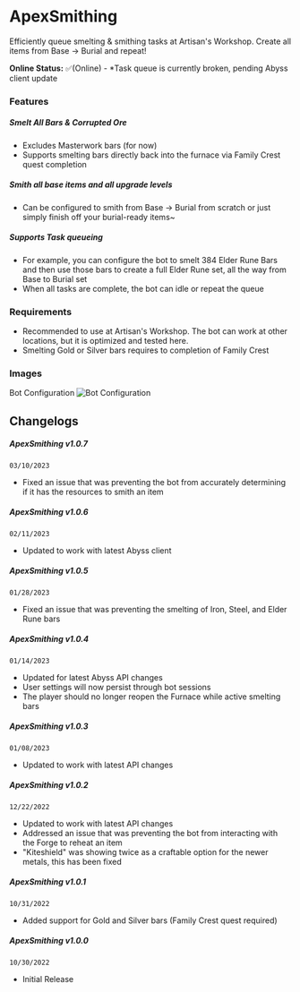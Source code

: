 # ApexSmithing
Efficiently queue smelting & smithing tasks at Artisan's Workshop. Create all items from Base -> Burial and repeat!

**Online Status:**
✅(Online) - *Task queue is currently broken, pending Abyss client update

### Features
##### Smelt All Bars & Corrupted Ore
- Excludes Masterwork bars (for now)
- Supports smelting bars directly back into the furnace via Family Crest quest completion
##### Smith all base items and all upgrade levels
- Can be configured to smith from Base -> Burial from scratch or just simply finish off your burial-ready items~
##### Supports Task queueing
- For example, you can configure the bot to smelt 384 Elder Rune Bars and then use those bars to create a full Elder Rune set, all the way from Base to Burial set
- When all tasks are complete, the bot can idle or repeat the queue

### Requirements
- Recommended to use at Artisan's Workshop. The bot can work at other locations, but it is optimized and tested here.
- Smelting Gold or Silver bars requires to completion of Family Crest

### Images
Bot Configuration
![Bot Configuration](https://iili.io/bY9JwX.png)

## Changelogs
##### ApexSmithing v1.0.7
`03/10/2023`
- Fixed an issue that was preventing the bot from accurately determining if it has the resources to smith an item

##### ApexSmithing v1.0.6
`02/11/2023`
- Updated to work with latest Abyss client

##### ApexSmithing v1.0.5
`01/28/2023`
- Fixed an issue that was preventing the smelting of Iron, Steel, and Elder Rune bars

##### ApexSmithing v1.0.4
`01/14/2023`
- Updated for latest Abyss API changes
- User settings will now persist through bot sessions
- The player should no longer reopen the Furnace while active smelting bars

##### ApexSmithing v1.0.3
`01/08/2023`
- Updated to work with latest API changes

##### ApexSmithing v1.0.2
`12/22/2022`
- Updated to work with latest API changes
- Addressed an issue that was preventing the bot from interacting with the Forge to reheat an item
- "Kiteshield" was showing twice as a craftable option for the newer metals, this has been fixed

##### ApexSmithing v1.0.1
`10/31/2022`
- Added support for Gold and Silver bars (Family Crest quest required)

##### ApexSmithing v1.0.0
`10/30/2022`
- Initial Release